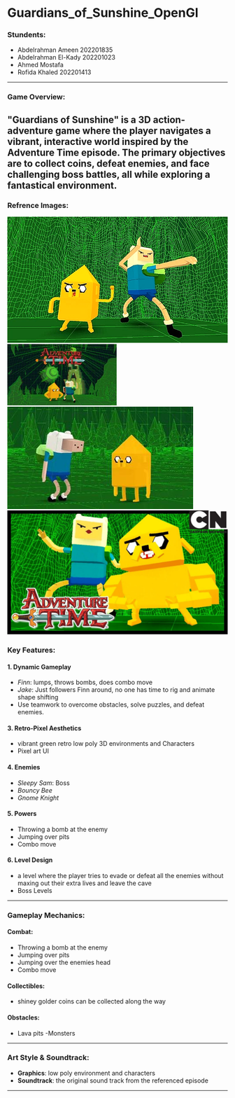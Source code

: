 # Guardians_of_Sunshine_OpenGl

### **Stundents**:  
- Abdelrahman Ameen 202201835
- Abdelrahman El-Kady 202201023
- Ahmed Mostafa
- Rofida Khaled  202201413
---


### **Game Overview**:  
"Guardians of Sunshine" is a 3D action-adventure game where the player navigates a vibrant, interactive world inspired by the Adventure Time episode. The primary objectives are to collect coins, defeat enemies, and face challenging boss battles, all while exploring a fantastical environment.
---
### **Refrence Images**:

![alt text](assets/refrences/images/gos-3.webp)
![alt text](assets/refrences/images/Guardians_art.webp)
![alt text](assets/refrences/images/Guardians_of_Sunshine_screenshot.jpg)
![alt text](assets/refrences/images/maxresdefault.jpg)

### **Key Features**:

#### 1. **Dynamic Gameplay**  

  - *Finn*: lumps, throws bombs, does combo move
  - *Jake*: Just followers Finn around, no one has time to rig and animate shape shifting
 - Use teamwork to overcome obstacles, solve puzzles, and defeat enemies.


#### 3. **Retro-Pixel Aesthetics**  

- vibrant green retro low poly 3D environments and Characters
- Pixel art UI

#### 4. **Enemies**  

  - *Sleepy Sam*: Boss
  - *Bouncy Bee*
  - *Gnome Knight*

#### 5. **Powers**  

- Throwing a bomb at the enemy
- Jumping over pits
- Combo move

#### 6. **Level Design**  
- a level where the player tries to evade or defeat all the enemies without maxing out their extra lives and leave the cave
- Boss Levels
---

### **Gameplay Mechanics**:


#### **Combat**:  
- Throwing a bomb at the enemy
- Jumping over pits
- Jumping over the enemies head
- Combo move

#### **Collectibles**:  
- shiney golder coins can be collected along the way

#### **Obstacles**:
- Lava pits
-Monsters
---

### **Art Style & Soundtrack**:  
- **Graphics**: low poly environment and characters
- **Soundtrack**: the original sound track from the referenced episode
---


